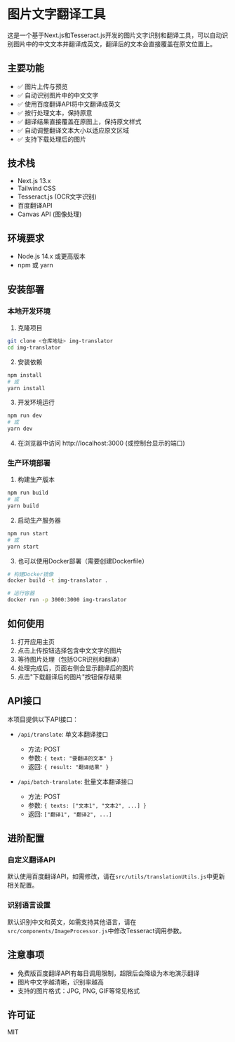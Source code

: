 # 图片文字翻译工具

这是一个基于Next.js和Tesseract.js开发的图片文字识别和翻译工具，可以自动识别图片中的中文文本并翻译成英文，翻译后的文本会直接覆盖在原文位置上。

## 主要功能

- ✅ 图片上传与预览
- ✅ 自动识别图片中的中文文字
- ✅ 使用百度翻译API将中文翻译成英文
- ✅ 按行处理文本，保持原意
- ✅ 翻译结果直接覆盖在原图上，保持原文样式
- ✅ 自动调整翻译文本大小以适应原文区域
- ✅ 支持下载处理后的图片

## 技术栈

- Next.js 13.x
- Tailwind CSS 
- Tesseract.js (OCR文字识别)
- 百度翻译API
- Canvas API (图像处理)

## 环境要求

- Node.js 14.x 或更高版本
- npm 或 yarn

## 安装部署

### 本地开发环境

1. 克隆项目
```bash
git clone <仓库地址> img-translator
cd img-translator
```

2. 安装依赖
```bash
npm install
# 或
yarn install
```

3. 开发环境运行
```bash
npm run dev
# 或
yarn dev
```

4. 在浏览器中访问 http://localhost:3000 (或控制台显示的端口)

### 生产环境部署

1. 构建生产版本
```bash
npm run build
# 或
yarn build
```

2. 启动生产服务器
```bash
npm run start
# 或
yarn start
```

3. 也可以使用Docker部署（需要创建Dockerfile）
```bash
# 构建Docker镜像
docker build -t img-translator .

# 运行容器
docker run -p 3000:3000 img-translator
```

## 如何使用

1. 打开应用主页
2. 点击上传按钮选择包含中文文字的图片
3. 等待图片处理（包括OCR识别和翻译）
4. 处理完成后，页面右侧会显示翻译后的图片
5. 点击"下载翻译后的图片"按钮保存结果

## API接口

本项目提供以下API接口：

- `/api/translate`: 单文本翻译接口
  - 方法: POST
  - 参数: `{ text: "要翻译的文本" }`
  - 返回: `{ result: "翻译结果" }`

- `/api/batch-translate`: 批量文本翻译接口
  - 方法: POST
  - 参数: `{ texts: ["文本1", "文本2", ...] }`
  - 返回: `["翻译1", "翻译2", ...]`

## 进阶配置

### 自定义翻译API

默认使用百度翻译API，如需修改，请在`src/utils/translationUtils.js`中更新相关配置。

### 识别语言设置

默认识别中文和英文，如需支持其他语言，请在`src/components/ImageProcessor.js`中修改Tesseract调用参数。

## 注意事项

- 免费版百度翻译API有每日调用限制，超限后会降级为本地演示翻译
- 图片中文字越清晰，识别率越高
- 支持的图片格式：JPG, PNG, GIF等常见格式

## 许可证

MIT 